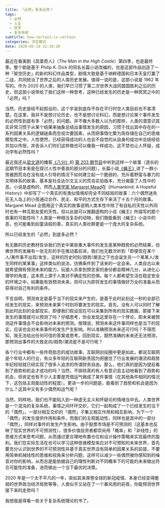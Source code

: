 ```yaml
---
title: 「必然」有多必然？
tags:
  - 必然
  - 人生
  - 哲学
  - 复杂系统
subtitle: how-certain-is-certain
categories: 浮生散记
date: 2020-05-19 22:10:20
---
```


最近在看美剧《高堡奇人》（_The Man in the High Castle_）第四季，也是最终季。整个剧是基于 Philip K. Dick 的同名长篇小说改编的，也是这部作品创造了一种「架空历史」的新的科幻作品类型，剧情大致是基于纳粹德国和日本天皇打赢了二战，共同统治了世界之后的人类历史发展。值得一说的是，这部小说是 1962 年写的。作为 2020 的人类，我们早已习惯了第二次世界大战同盟国胜利之后的历史，但这部小说带给了我们这样一种思考，这种已经发生的历史是一种冥冥之中的「必然」吗？

当然，历史是经不起假设的，这个宇宙到底存不存在平行时空人类目前也不甚清楚。在这里，我并不是想讨论历史，也不是想讨论科幻，而是想讨论某个事件发生的必然性到底有多「必然」的问题。并不像大多数人以为的那样，人类的潜意识其实非常习惯于从某个结果来抽象总结出事情发生的原因，习惯于找出其中存在的一系列因果关系的逻辑链条而忽视次要因素，从而把事情化繁为简存储在自己的思维模型库之中。人性使然，已经获得成功的人也会不自觉的从自身的成功中总结经验并加以传授，并告诉人们你们这样做也可以像我一样成功，这不禁也让人怀疑，成功学有必然性吗？

<!-- more -->

最近我还从[梁文道](https://zh.wikipedia.org/wiki/梁文道)的播客[《八分》](https://shop.vistopia.com.cn/detail?id=4z4Ew)的 [第 203 期节目](https://shop.vistopia.com.cn/article?article_id=vG_Cc)中听到这样一个故事（道长的这期节目本来是在探讨人性中善良的部分的问题），长篇小说[《蝇王》](https://zh.wikipedia.org/wiki/蝇王)讲了一群小孩被困荒岛在没有成人引导的情况下如何建立起一个脆弱的、充斥着野蛮与暴力的文明体系的故事，基本是社会达尔文主义的荒岛实验版本，充分揭露了人性中的恶。小说是虚构的，然而[人类学家 Margaret Mead](https://zh.wikipedia.org/wiki/瑪格麗特·米德)在《Humankind: A Hopeful History》中却写了一个真实的有类似情境却完全不同结局的故事：六个偶然迷失在无人岛上的小孩通过合作、民主、和平的方式生存下来活了十五个月的故事。Margaret Mead 企图用这个真实的故事说明人类本性中除了有自私的天性以外同时也有一种互助友爱的天性。但以此就可以推翻虚构的小说《蝇王》所描写的那个故事的可能性吗？人类是一种相当复杂的动物，我们既能看到《蝇王》小说中的恶，也可能看到如童话般的善，真实的人类社群更是一个庞大的复杂系统。

所以已经发生的「必然」到底多必然？

有无数的历史教材告诉我们历史中某些重大事件的发生是某种趋势的必然结果，彷佛世界的发展有一张无形的手在推动着前进，我们也无数次听到「即便现在某个人/某件事不出现/发生，这样的历史时刻/趋势/潮流之下也会诞生另一个某某人/发生同样的某某事」这样类似的说法，彷佛条件到了该来的一定会来。人类自古以来就希望拥有预测未来的能力，玩狼人杀拿到预言家的身份都会精神几分，从进化心理学的角度，这本质上源于人类对不确定性的恐惧。每个人都希望生活在稳定安全的环境之中，如果能有效预测未来，则可以为即将发生的事情做好万全的准备从而获得对自己有利的条件。

不言自明，预测肯定是基于当下的现实来产生的，是基于此时此刻这一秒的全部已经发生的现实，来预测未来某个时刻将要发生的现实。首先，没有人可以同时了解到此时此刻的全部现实，即便我们假设现在可以采集到所有的现实数据，那接下来发生的事情就可以预测了吗？仔细思考，你会发现这里存在一个悖论，即未来被预测这件事情会不会影响对未来的预测。按理说，预测未来这件事同样也是当下的现实，应该也会对未来事件的发生产生影响。所以准确预测未来还可行吗？不得而知，我无法给出任何可信的答案或思考。回到现实，既然准确的未来还无法预测，那预测出事件的大致走向/趋势/潮流是不是可行呢？

各个行业中都有一些传奇励志的成功故事，互联网创投圈中更是如此，都说互联网是个年轻人的行业，有众多年轻的互联网新贵因为把握住了行业发展的潮流和趋势年纪轻轻就已经实现了很多人追求的所谓财务自由。那么，他们真的是因为提前看到了趋势和机会才成功的吗？当然，不排除真的有人有意识且主动地看到了趋势和机会，但肯定也有不少人主要是凭借运气做成了某件事情（在其他条件相同的情况下，这包括主观能动性的程度）。更进一步的问题是，能看到了趋势和机会是因为什么？这其中又有多少偶然和运气呢？

当然，同样地，我们也不能陷入到一种虚无主义和怀疑论的情绪当中去。人类世界是一个混沌的复杂系统，事情之间环环交织，它们一起构成了一个已经发生的当下的「偶然」，一部分相互交织的「偶然」子集又相互作用和相互影响，为下一个「偶然」的发生提供作用和条件，而我们的主观能动性，同样也是其中的一部分「偶然」，同样对事件的发生产生影响。由于股票市场是不可预测的（这基本也反映了现实世界的不可预测性），很多价值投资者都崇尚用「概率」和「非线性」的思维方式来思考问题，从而通过更合理地布置仓位和设计操作策略来实现最终的盈利。我们在实际生活在也可以学习这种思维模型来应对不可预知的未来世界，首先要充分认识到世界的不可预测性并基于真实世界没有简单的因果关系的前提，不要用简单机械线性的思维和视角来分析问题，这样可以减少一些偶然被你感知到的噪音对你的影响，从而总是能依据自己的理性判断对不同概率下的可能的未来做出符合可能性的准备，进而做出一个当下最优的决策。

2020 年是一个太不平凡的一年，突如其来席卷全球的新冠疫情、本身已经变得脆弱的世界政治经济局势等等，人类似乎又站在了一个暴风雨的前夜，你能预测世界接下来的走势吗？

我想我是得看一些关于复杂系统理论的书了。
